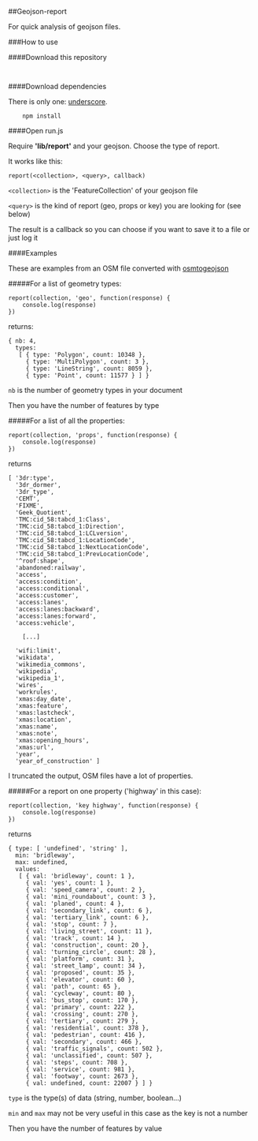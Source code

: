 ##Geojson-report

For quick analysis of geojson files. 

###How to use



####Download this repository

```
	
```



####Download dependencies

There is only one: [underscore](http://underscorejs.org/).

```
	npm install	
```



####Open run.js

Require **'lib/report'** and your geojson. Choose the type of report.

It works like this:

```
report(<collection>, <query>, callback)	
```

```<collection>``` is the 'FeatureCollection' of your geojson file

```<query>``` is the kind of report (geo, props or key) you are looking for (see below)

The result is a callback so you can choose if you want to save it to a file or just log it



####Examples

These are examples from an OSM file converted with [osmtogeojson](https://github.com/tyrasd/osmtogeojson)



#####For a list of geometry types:

```
report(collection, 'geo', function(response) {
	console.log(response)
})
```

returns:

```
{ nb: 4,
  types: 
   [ { type: 'Polygon', count: 10348 },
     { type: 'MultiPolygon', count: 3 },
     { type: 'LineString', count: 8059 },
     { type: 'Point', count: 11577 } ] }
```

```nb``` is the number of geometry types in your document

Then you have the number of features by type



#####For a list of all the properties:

```
report(collection, 'props', function(response) {
	console.log(response)
})
```

returns

```
[ '3dr:type',
  '3dr_dormer',
  '3dr_type',
  'CEMT',
  'FIXME',
  'Geek_Quotient',
  'TMC:cid_58:tabcd_1:Class',
  'TMC:cid_58:tabcd_1:Direction',
  'TMC:cid_58:tabcd_1:LCLversion',
  'TMC:cid_58:tabcd_1:LocationCode',
  'TMC:cid_58:tabcd_1:NextLocationCode',
  'TMC:cid_58:tabcd_1:PrevLocationCode',
  '^roof:shape',
  'abandoned:railway',
  'access',
  'access:condition',
  'access:conditional',
  'access:customer',
  'access:lanes',
  'access:lanes:backward',
  'access:lanes:forward',
  'access:vehicle',

	[...]

  'wifi:limit',
  'wikidata',
  'wikimedia_commons',
  'wikipedia',
  'wikipedia_1',
  'wires',
  'workrules',
  'xmas:day_date',
  'xmas:feature',
  'xmas:lastcheck',
  'xmas:location',
  'xmas:name',
  'xmas:note',
  'xmas:opening_hours',
  'xmas:url',
  'year',
  'year_of_construction' ]
```

I truncated the output, OSM files have a lot of properties.



#####For a report on one property ('highway' in this case):

```
report(collection, 'key highway', function(response) {
	console.log(response)
})
```

returns

```
{ type: [ 'undefined', 'string' ],
  min: 'bridleway',
  max: undefined,
  values: 
   [ { val: 'bridleway', count: 1 },
     { val: 'yes', count: 1 },
     { val: 'speed_camera', count: 2 },
     { val: 'mini_roundabout', count: 3 },
     { val: 'planed', count: 4 },
     { val: 'secondary_link', count: 6 },
     { val: 'tertiary_link', count: 6 },
     { val: 'stop', count: 7 },
     { val: 'living_street', count: 11 },
     { val: 'track', count: 14 },
     { val: 'construction', count: 20 },
     { val: 'turning_circle', count: 28 },
     { val: 'platform', count: 31 },
     { val: 'street_lamp', count: 34 },
     { val: 'proposed', count: 35 },
     { val: 'elevator', count: 60 },
     { val: 'path', count: 65 },
     { val: 'cycleway', count: 80 },
     { val: 'bus_stop', count: 170 },
     { val: 'primary', count: 222 },
     { val: 'crossing', count: 270 },
     { val: 'tertiary', count: 279 },
     { val: 'residential', count: 378 },
     { val: 'pedestrian', count: 416 },
     { val: 'secondary', count: 466 },
     { val: 'traffic_signals', count: 502 },
     { val: 'unclassified', count: 507 },
     { val: 'steps', count: 708 },
     { val: 'service', count: 981 },
     { val: 'footway', count: 2673 },
     { val: undefined, count: 22007 } ] }
```

```type``` is the type(s) of data (string, number, boolean...)

```min``` and ```max``` may not be very useful in this case as the key is not a number

Then you have the number of features by value 
